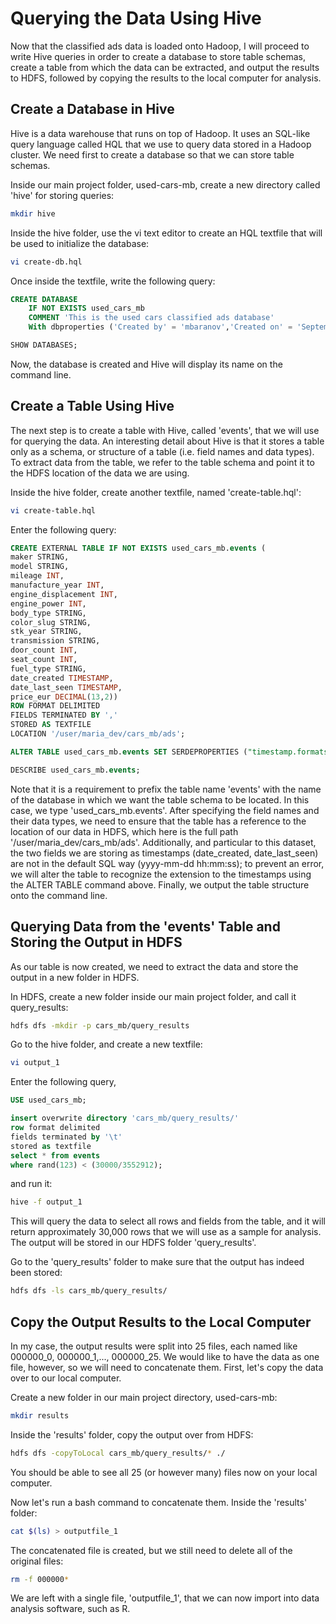 # Querying the Data Using Hive
Now that the classified ads data is loaded onto Hadoop, I will proceed to write Hive queries in order to create a database to store table schemas, create a table from which the data can be extracted, and output the results to HDFS, followed by copying the results to the local computer for analysis.

## Create a Database in Hive
Hive is a data warehouse that runs on top of Hadoop. It uses an SQL-like query language called HQL that we use to query data stored in a Hadoop cluster. We need first to create a database so that we can store table schemas.

Inside our main project folder, used-cars-mb, create a new directory called 'hive' for storing queries:
```bash
mkdir hive
```
Inside the hive folder, use the vi text editor to create an HQL textfile that will be used to initialize the database:
```bash
vi create-db.hql
```
Once inside the textfile, write the following query:
```SQL
CREATE DATABASE
    IF NOT EXISTS used_cars_mb
    COMMENT 'This is the used cars classified ads database'
    With dbproperties ('Created by' = 'mbaranov','Created on' = 'September-2018');

SHOW DATABASES;
```
Now, the database is created and Hive will display its name on the command line.

## Create a Table Using Hive
The next step is to create a table with Hive, called 'events', that we will use for querying the data. An interesting detail about Hive is that it stores a table only as a schema, or structure of a table (i.e. field names and data types). To extract data from the table, we refer to the table schema and point it to the HDFS location of the data we are using.

Inside the hive folder, create another textfile, named 'create-table.hql':
```bash
vi create-table.hql
```
Enter the following query:
```SQL
CREATE EXTERNAL TABLE IF NOT EXISTS used_cars_mb.events (
maker STRING,
model STRING,
mileage INT,
manufacture_year INT,
engine_displacement INT,
engine_power INT,
body_type STRING,
color_slug STRING,
stk_year STRING,
transmission STRING,
door_count INT,
seat_count INT,
fuel_type STRING,
date_created TIMESTAMP,
date_last_seen TIMESTAMP,
price_eur DECIMAL(13,2))
ROW FORMAT DELIMITED
FIELDS TERMINATED BY ','
STORED AS TEXTFILE
LOCATION '/user/maria_dev/cars_mb/ads';

ALTER TABLE used_cars_mb.events SET SERDEPROPERTIES ("timestamp.formats"="yyyy-MM-dd HH:mm:ss.SSSSSSZ");

DESCRIBE used_cars_mb.events;
```
Note that it is a requirement to prefix the table name 'events' with the name of the database in which we want the table schema to be located. In this case, we type 'used_cars_mb.events'. After specifying the field names and their data types, we need to ensure that the table has a reference to the location of our data in HDFS, which here is the full path '/user/maria_dev/cars_mb/ads'. Additionally, and particular to this dataset, the two fields we are storing as timestamps (date_created, date_last_seen) are not in the default SQL way (yyyy-mm-dd hh:mm:ss); to prevent an error, we will alter the table to recognize the extension to the timestamps using the ALTER TABLE command above. Finally, we output the table structure onto the command line.

## Querying Data from the 'events' Table and Storing the Output in HDFS
As our table is now created, we need to extract the data and store the output in a new folder in HDFS.

In HDFS, create a new folder inside our main project folder, and call it query_results:
```bash
hdfs dfs -mkdir -p cars_mb/query_results
```

Go to the hive folder, and create a new textfile:
```bash
vi output_1
```

Enter the following query,
```SQL
USE used_cars_mb;

insert overwrite directory 'cars_mb/query_results/'
row format delimited
fields terminated by '\t'
stored as textfile
select * from events
where rand(123) < (30000/3552912);
```
and run it:
```bash
hive -f output_1
```
This will query the data to select all rows and fields from the table, and it will return approximately 30,000 rows that we will use as a sample for analysis. The output will be stored in our HDFS folder 'query_results'.

Go to the 'query_results' folder to make sure that the output has indeed been stored:
```bash
hdfs dfs -ls cars_mb/query_results/
```

## Copy the Output Results to the Local Computer
In my case, the output results were split into 25 files, each named like 000000_0, 000000_1,..., 000000_25. We would like to have the data as one file, however, so we will need to concatenate them. First, let's copy the data over to our local computer.

Create a new folder in our main project directory, used-cars-mb:
```bash
mkdir results
```

Inside the 'results' folder, copy the output over from HDFS:
```bash
hdfs dfs -copyToLocal cars_mb/query_results/* ./
```
You should be able to see all 25 (or however many) files now on your local computer.

Now let's run a bash command to concatenate them. Inside the 'results' folder:
```bash
cat $(ls) > outputfile_1
```
The concatenated file is created, but we still need to delete all of the original files:
```bash
rm -f 000000*
```
We are left with a single file, 'outputfile_1', that we can now import into data analysis software, such as R.
